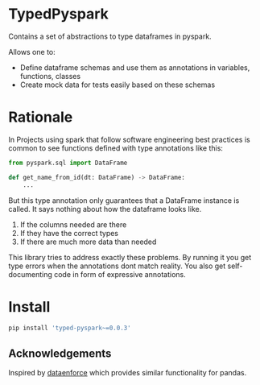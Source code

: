 # TypedPyspark

Contains a set of abstractions to type dataframes in pyspark.

Allows one to:

- Define dataframe schemas and use them as annotations in variables, functions, classes
- Create mock data for tests easily based on these schemas

#  Rationale

In Projects using spark that follow software engineering best practices is common to see
functions defined with type annotations like this:

```py
from pyspark.sql import DataFrame

def get_name_from_id(dt: DataFrame) -> DataFrame:
    ...
```

But this type annotation only guarantees that a DataFrame instance is called.
It says nothing about how the dataframe looks like.

1. If the columns needed are there
2. If they have the correct types
3. If there are much more data than needed

This library tries to address exactly these problems.
By running it you get type errors when the annotations dont match reality.
You also get self-documenting code in form of expressive annotations.

# Install

```sh
pip install 'typed-pyspark~=0.0.3'
```

## Acknowledgements

Inspired by [dataenforce](https://github.com/CedricFR/dataenforce) which provides similar functionality for pandas.
